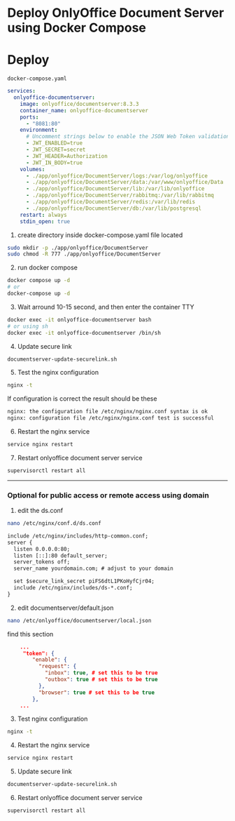 # Deploy OnlyOffice Document Server using Docker Compose

# Deploy
`docker-compose.yaml`
```yaml
services:
  onlyoffice-documentserver:
    image: onlyoffice/documentserver:8.3.3
    container_name: onlyoffice-documentserver
    ports:
      - "8081:80"
    environment:
      # Uncomment strings below to enable the JSON Web Token validation.
      - JWT_ENABLED=true
      - JWT_SECRET=secret
      - JWT_HEADER=Authorization
      - JWT_IN_BODY=true
    volumes:
      - ./app/onlyoffice/DocumentServer/logs:/var/log/onlyoffice  
      - ./app/onlyoffice/DocumentServer/data:/var/www/onlyoffice/Data  
      - ./app/onlyoffice/DocumentServer/lib:/var/lib/onlyoffice 
      - ./app/onlyoffice/DocumentServer/rabbitmq:/var/lib/rabbitmq 
      - ./app/onlyoffice/DocumentServer/redis:/var/lib/redis 
      - ./app/onlyoffice/DocumentServer/db:/var/lib/postgresql
    restart: always
    stdin_open: true
```

1. create directory inside docker-compose.yaml file located
```bash
sudo mkdir -p ./app/onlyoffice/DocumentServer
sudo chmod -R 777 ./app/onlyoffice/DocumentServer
```

2. run docker compose
```bash
docker compose up -d
# or
docker-compose up -d
```

3. Wait arround 10-15 second, and then enter the container TTY
```bash
docker exec -it onlyoffice-documentserver bash
# or using sh
docker exec -it onlyoffice-documentserver /bin/sh
```

4. Update secure link
```bash
documentserver-update-securelink.sh
```

5. Test the nginx configuration
```bash
nginx -t
```

If configuration is correct the result should be these
```txt
nginx: the configuration file /etc/nginx/nginx.conf syntax is ok
nginx: configuration file /etc/nginx/nginx.conf test is successful
```

6. Restart the nginx service
```bash
service nginx restart
```

7. Restart onlyoffice document server service
```bash
supervisorctl restart all
```

---
### Optional for public access or remote access using domain
1. edit the ds.conf
```bash
nano /etc/nginx/conf.d/ds.conf
```

```txt
include /etc/nginx/includes/http-common.conf;
server {
  listen 0.0.0.0:80;
  listen [::]:80 default_server;
  server_tokens off;
  server_name yourdomain.com; # adjust to your domain

  set $secure_link_secret piFS6dtL1PKoHyfCjr04;
  include /etc/nginx/includes/ds-*.conf;
}
```

2. edit documentserver/default.json
```bash
nano /etc/onlyoffice/documentserver/local.json
```

find this section
```json
    ...
     "token": {
        "enable": {
          "request": {
            "inbox": true, # set this to be true
            "outbox": true # set this to be true
          },
          "browser": true # set this to be true
        },
    ...
```

3. Test nginx configuration
```bash
nginx -t
```

4. Restart the nginx service
```bash
service nginx restart
```

5. Update secure link
```bash
documentserver-update-securelink.sh
```

6. Restart onlyoffice document server service
```bash
supervisorctl restart all
```